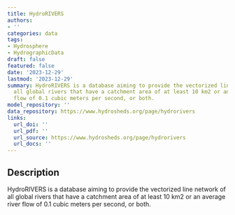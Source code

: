 ```yaml
---
title: HydroRIVERS
authors:
- ''
categories: data
tags:
- Hydrosphere
- HydrographicData
draft: false
featured: false
date: '2023-12-29'
lastmod: '2023-12-29'
summary: HydroRIVERS is a database aiming to provide the vectorized line network of
  all global rivers that have a catchment area of at least 10 km2 or an average river
  flow of 0.1 cubic meters per second, or both.
model_repository: ''
data_repository: https://www.hydrosheds.org/page/hydrorivers
links:
  url_doi: ''
  url_pdf: ''
  url_source: https://www.hydrosheds.org/page/hydrorivers
  url_docs: ''
---
```


## Description

HydroRIVERS is a database aiming to provide the vectorized line network of all global rivers that have a catchment area of at least 10 km2 or an average river flow of 0.1 cubic meters per second, or both.

